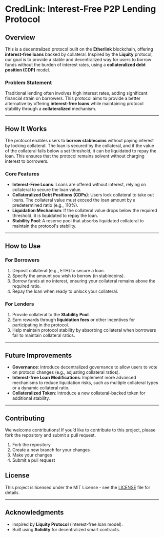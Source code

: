 # **CredLink: Interest-Free P2P Lending Protocol**

## **Overview**

This is a decentralized protocol built on the **Etherlink** blockchain, offering **interest-free loans** backed by collateral. Inspired by the **Liquity** protocol, our goal is to provide a stable and decentralized way for users to borrow funds without the burden of interest rates, using a **collateralized debt position (CDP)** model.

### **Problem Statement**

Traditional lending often involves high interest rates, adding significant financial strain on borrowers. This protocol aims to provide a better alternative by offering **interest-free loans** while maintaining protocol stability through a **collateralized** mechanism.

---

## **How It Works**

The protocol enables users to **borrow stablecoins** without paying interest by locking collateral. The loan is secured by the collateral, and if the value of the collateral falls below a set threshold, it can be liquidated to repay the loan. This ensures that the protocol remains solvent without charging interest to borrowers.

### **Core Features**

- **Interest-Free Loans**: Loans are offered without interest, relying on collateral to secure the loan value.
- **Collateralized Debt Positions (CDPs)**: Users lock collateral to take out loans. The collateral value must exceed the loan amount by a predetermined ratio (e.g., 110%).
- **Liquidation Mechanism**: If the collateral value drops below the required threshold, it is liquidated to repay the loan.
- **Stability Pool**: A reserve pool that absorbs liquidated collateral to maintain the protocol's stability.

---

## **How to Use**

### **For Borrowers**

1. Deposit collateral (e.g., ETH) to secure a loan.
2. Specify the amount you wish to borrow (in stablecoins).
3. Borrow funds at no interest, ensuring your collateral remains above the required ratio.
4. Repay the loan when ready to unlock your collateral.

### **For Lenders**

1. Provide collateral to the **Stability Pool**.
2. Earn rewards through **liquidation fees** or other incentives for participating in the protocol.
3. Help maintain protocol stability by absorbing collateral when borrowers fail to maintain collateral ratios.

---

## **Future Improvements**

- **Governance**: Introduce decentralized governance to allow users to vote on protocol changes (e.g., adjusting collateral ratios).
- **Interest-free Loan Modifications**: Implement more advanced mechanisms to reduce liquidation risks, such as multiple collateral types or a dynamic collateral ratio.
- **Collateralized Token**: Introduce a new collateral-backed token for additional stability.

---

## **Contributing**

We welcome contributions! If you’d like to contribute to this project, please fork the repository and submit a pull request.

1. Fork the repository
2. Create a new branch for your changes
3. Make your changes
4. Submit a pull request

## **License**

This project is licensed under the MIT License - see the [LICENSE](LICENSE) file for details.

---

## **Acknowledgments**

- Inspired by **Liquity Protocol** (interest-free loan model).
- Built using **Solidity** for decentralized smart contracts.
